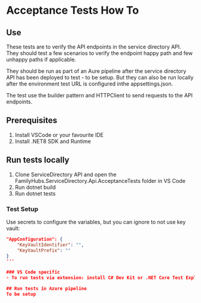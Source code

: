 # Acceptance Tests How To

## Use
These tests are to verify the API endpoints in the service directory API. They should test a few scenarios to verify the endpoint happy path and few unhappy paths if applicable.

They should be run as part of an Aure pipeline after the service directory API has been deployed to test - to be setup. But they can also be run locally after the environment test URL is configured inthe appsettings.json.

The test use the builder pattern and HTTPClient to send requests to the API endpoints.

## Prerequisites

1. Install VSCode or your favourite IDE
2. Install .NET8 SDK and Runtime

## Run tests locally
1. Clone ServiceDirectory API and open the FamilyHubs.ServiceDirectory.Api.AcceptanceTests folder in VS Code
2. Run dotnet build
3. Run dotnet tests

### Test Setup
Use secrets to configure the variables, but you can ignore to not use key vault:
```json
"AppConfiguration": {
    "KeyVaultIdentifier": "",
    "KeyVaultPrefix": ""
}
'''

### VS Code specific
- To run tests via extension: install C# Dev Kit or .NET Core Test Explorer, navigate to testing tab and run tests.

## Run tests in Azure pipeline
To be setup
